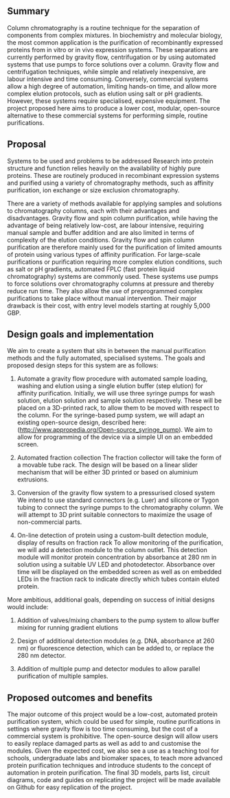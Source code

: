 ## Summary
Column chromatography is a routine technique for the separation of components from complex mixtures. In biochemistry and molecular biology, the most common application is the purification of recombinantly expressed proteins from in vitro or in vivo expression systems. These separations are currently performed by gravity flow, centrifugation or by using automated systems that use pumps to force solutions over a column. 
Gravity flow and centrifugation techniques, while simple and relatively inexpensive, are labour intensive and time consuming. Conversely, commercial systems allow a high degree of automation, limiting hands-on time, and allow more complex elution protocols, such as elution using salt or pH gradients. However, these systems require specialised, expensive equipment. The project proposed here aims to produce a lower cost, modular, open-source alternative to these commercial systems for performing simple, routine purifications.

## Proposal
Systems to be used and problems to be addressed
Research into protein structure and function relies heavily on the availability of highly pure proteins. These are routinely produced in recombinant expression systems and purified using a variety of chromatography methods, such as affinity purification, ion exchange or size exclusion chromatography.
 
There are a variety of methods available for applying samples and solutions to chromatography columns, each with their advantages and disadvantages. Gravity flow and spin column purification, while having the advantage of being relatively low-cost, are labour intensive, requiring manual sample and buffer addition and are also limited in terms of complexity of the elution conditions. Gravity flow and spin column purification are therefore mainly used for the purification of limited amounts of protein using various types of affinity purification. For large-scale purifications or purification requiring more complex elution conditions, such as salt or pH gradients, automated FPLC (fast protein liquid chromatography) systems are commonly used. These systems use pumps to force solutions over chromatography columns at pressure and thereby reduce run time. They also allow the use of preprogrammed complex purifications to take place without manual intervention. Their major drawback is their cost, with entry level models starting at roughly 5,000 GBP.
 
## Design goals and implementation 
We aim to create a system that sits in between the manual purification methods and the fully automated, specialised systems. The goals and proposed design steps for this system are as follows:

1)	Automate a gravity flow procedure with automated sample loading, washing and elution using a single elution buffer (step elution) for affinity purification. 
Initially, we will use three syringe pumps for wash solution, elution solution and sample solution respectively. These will be placed on a 3D-printed rack, to allow them to be moved with respect to the column. For the syringe-based pump system, we will adapt an existing open-source design, described here: (http://www.appropedia.org/Open-source_syringe_pump). We aim to allow for programming of the device via a simple UI on an embedded screen.

2)	Automated fraction collection
The fraction collector will take the form of a movable tube rack. The design will be based on a linear slider mechanism that will be either 3D printed or based on aluminium extrusions.

3)	Conversion of the gravity flow system to a pressurised closed system
We intend to use standard connectors (e.g. Luer) and silicone or Tygon tubing to connect the syringe pumps to the chromatography column. We will attempt to 3D print suitable connectors to maximize the usage of non-commercial parts. 

4)	On-line detection of protein using a custom-built detection module, display of results on fraction rack
To allow monitoring of the purification, we will add a detection module to the column outlet. This detection module will monitor protein concentration by absorbance at 280 nm in solution using a suitable UV LED and photodetector. Absorbance over time will be displayed on the embedded screen as well as on embedded LEDs in the fraction rack to indicate directly which tubes contain eluted protein.

More ambitious, additional goals, depending on success of initial designs would include:

1) Addition of valves/mixing chambers to the pump system to allow buffer mixing for running gradient elutions

2) Design of additional detection modules (e.g. DNA, absorbance at 260 nm) or fluorescence detection, which can be added to, or replace the 280 nm detector.

3) Addition of multiple pump and detector modules to allow parallel purification of multiple samples.

## Proposed outcomes and benefits
The major outcome of this project would be a low-cost, automated protein purification system, which could be used for simple, routine purifications in settings where gravity flow is too time consuming, but the cost of a commercial system is prohibitive. The open-source design will allow users to easily replace damaged parts as well as add to and customise the modules. Given the expected cost, we also see a use as a teaching tool for schools, undergraduate labs and biomaker spaces, to teach more advanced protein purification techniques and introduce students to the concept of automation in protein purification. The final 3D models, parts list, circuit diagrams, code and guides on replicating the project will be made available on Github for easy replication of the project.

